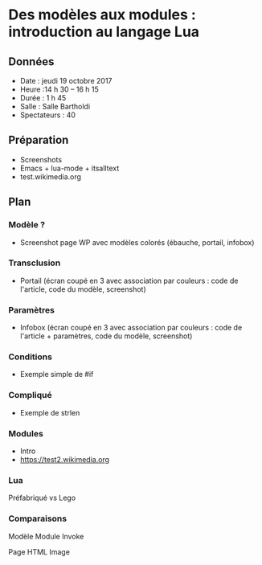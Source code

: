 # Des modèles aux modules : introduction au langage Lua

## Données

* Date : jeudi 19 octobre 2017
* Heure :14 h 30 – 16 h 15
* Durée : 1 h 45
* Salle : Salle Bartholdi
* Spectateurs : 40

## Préparation
* Screenshots
* Emacs + lua-mode + itsalltext
* test.wikimedia.org

## Plan

### Modèle ?
* Screenshot page WP avec modèles colorés (ébauche, portail, infobox)

### Transclusion
* Portail (écran coupé en 3 avec association par couleurs : code de l'article, code du modèle, screenshot)

### Paramètres
* Infobox (écran coupé en 3 avec association par couleurs : code de l'article + paramètres, code du modèle, screenshot)

### Conditions
* Exemple simple de #if

### Compliqué
* Exemple de strlen

### Modules
* Intro
* https://test2.wikimedia.org

### Lua

Préfabriqué vs Lego

### Comparaisons

Modèle  Module   Invoke

Page    HTML     Image 
